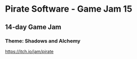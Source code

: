 # Pirate Software - Game Jam 15

## 14-day Game Jam

### Theme: Shadows and Alchemy

https://itch.io/jam/pirate
